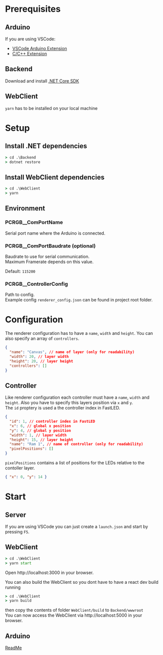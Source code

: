 # Prerequisites

## Arduino
If you are using VSCode:   
- [VSCode Arduino Extension](https://marketplace.visualstudio.com/items?itemName=vsciot-vscode.vscode-arduino)  
- [C/C++ Extension](https://marketplace.visualstudio.com/items?itemName=ms-vscode.cpptools)

## Backend

Download and install [.NET Core SDK](https://dotnet.microsoft.com/en-us/download)

## WebClient

`yarn` has to be installed on your local machine

# Setup

## Install .NET dependencies

```cmd
> cd .\Backend
> dotnet restore
```

## Install WebClient dependencies

```cmd
> cd .\WebClient
> yarn
```

## Environment

### PCRGB\_\_ComPortName

Serial port name where the Arduino is connected.

### PCRGB\_\_ComPortBaudrate (optional)

Baudrate to use for serial communication.  
Maximum Framerate depends on this value.

Default: `115200`

### PCRGB\_\_ControllerConfig

Path to config.  
Example config `renderer_config.json` can be found in project root folder.

# Configuration

The renderer configuration has to have a `name`, `width` and `height`. You can also specify an array of `controllers`.

```json
{
  "name": "Canvas", // name of layer (only for readability)
  "width": 20, // layer width
  "height": 20, // layer height
  "controllers": []
}
```

## Controller

Like renderer configuration each controller must have a `name`, `width` and `height`. Also you have to specify this layers position via `x` and `y`.  
The `id` proptery is used a the controller index in FastLED.

```json
{
  "id": 1, // controller index in FastLED
  "x": 6, // global x position
  "y": 4, // global y position
  "width": 1, // layer width
  "height": 15, // layer height
  "name": "Ram 1", // name of controller (only for readability)
  "pixelPositions": []
}
```

`pixelPositions` contains a list of positions for the LEDs relative to the contoller layer.

```json
{ "x": 0, "y": 14 }
```

# Start

## Server

If you are using VSCode you can just create a `launch.json` and start by pressing `F5`.

## WebClient

```cmd
> cd .\WebClient
> yarn start
```

Open http://localhost:3000 in your browser.

You can also build the WebClient so you dont have to have a react dev build running

```cmd
> cd .\WebClient
> yarn build
```

then copy the contents of folder `WebClient/build` to `Backend/wwwroot`  
You can now access the WebClient via http://localhost:5000 in your browser.

## Arduino

[ReadMe](/Arduino/README.MD)
